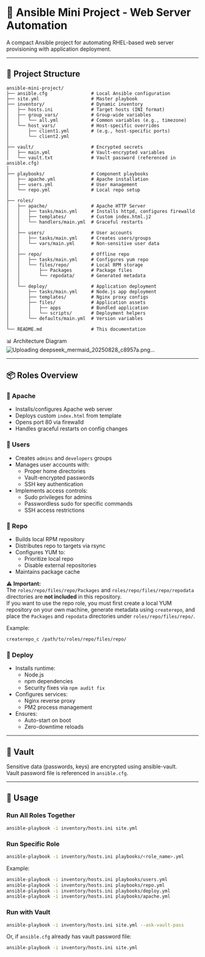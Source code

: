 # 🚀 Ansible Mini Project - Web Server Automation

A compact Ansible project for automating RHEL-based web server provisioning with application deployment.

---

## 📂 Project Structure
```text
ansible-mini-project/
├── ansible.cfg                # Local Ansible configuration
├── site.yml                   # Master playbook
├── inventory/                 # Dynamic inventory
│   ├── hosts.ini              # Target hosts (INI format)
│   ├── group_vars/            # Group-wide variables
│   │   └── all.yml            # Common variables (e.g., timezone)
│   └── host_vars/             # Host-specific overrides
│       ├── client1.yml        # (e.g., host-specific ports)
│       └── client2.yml
│
├── vault/                     # Encrypted secrets
│   ├── main.yml               # Vault-encrypted variables
│   └── vault.txt              # Vault password (referenced in ansible.cfg)
│
├── playbooks/                 # Component playbooks
│   ├── apache.yml             # Apache installation
│   ├── users.yml              # User management
│   └── repo.yml               # Local repo setup
│
├── roles/
│   ├── apache/                # Apache HTTP Server
│   │   ├── tasks/main.yml     # Installs httpd, configures firewalld
│   │   ├── templates/         # Custom index.html.j2
│   │   └── handlers/main.yml  # Graceful restarts
│   │
│   ├── users/                 # User accounts
│   │   ├── tasks/main.yml     # Creates users/groups
│   │   └── vars/main.yml      # Non-sensitive user data
│   │
│   ├── repo/                  # Offline repo
│   │   ├── tasks/main.yml     # Configures yum repo
│   │   └── files/repo/        # Local RPM storage
│   │       ├── Packages       # Package files
│   │       └── repodata/      # Generated metadata
│   │
│   └── deploy/                # Application deployment
│       ├── tasks/main.yml     # Node.js app deployment
│       ├── templates/         # Nginx proxy configs
│       ├── files/             # Application assets
│       │   ├── apps           # Bundled application
│       │   └── scripts/       # Deployment helpers
│       └── defaults/main.yml  # Version variables
│
└── README.md                  # This documentation
```
📊 Architecture Diagram
![Uploading deepseek_mermaid_20250828_c8957a.png…]()

---

## 📦 Roles Overview

### 🔹 Apache
- Installs/configures Apache web server  
- Deploys custom `index.html` from template  
- Opens port 80 via firewalld  
- Handles graceful restarts on config changes  

### 🔹 Users
- Creates `admins` and `developers` groups  
- Manages user accounts with:  
  - Proper home directories  
  - Vault-encrypted passwords  
  - SSH key authentication  
- Implements access controls:  
  - Sudo privileges for admins  
  - Passwordless sudo for specific commands  
  - SSH access restrictions  

### 🔹 Repo
- Builds local RPM repository  
- Distributes repo to targets via rsync  
- Configures YUM to:  
  - Prioritize local repo  
  - Disable external repositories  
- Maintains package cache  

⚠ **Important:**  
The `roles/repo/files/repo/Packages` and `roles/repo/files/repo/repodata` directories are **not included** in this repository.  
If you want to use the repo role, you must first create a local YUM repository on your own machine, generate metadata using `createrepo`, and place the `Packages` and `repodata` directories under `roles/repo/files/repo/`.

Example:
```bash
createrepo_c /path/to/roles/repo/files/repo/
```

### 🔹 Deploy
- Installs runtime:  
  - Node.js  
  - npm dependencies  
  - Security fixes via `npm audit fix`  
- Configures services:  
  - Nginx reverse proxy  
  - PM2 process management  
- Ensures:  
  - Auto-start on boot  
  - Zero-downtime reloads  

---

## 🔐 Vault
Sensitive data (passwords, keys) are encrypted using ansible-vault.  
Vault password file is referenced in `ansible.cfg`.

---

## 🚀 Usage

### Run All Roles Together
```bash
ansible-playbook -i inventory/hosts.ini site.yml
```

### Run Specific Role
```bash
ansible-playbook -i inventory/hosts.ini playbooks/<role_name>.yml
```
Example:
```bash
ansible-playbook -i inventory/hosts.ini playbooks/users.yml
ansible-playbook -i inventory/hosts.ini playbooks/repo.yml
ansible-playbook -i inventory/hosts.ini playbooks/deploy.yml
ansible-playbook -i inventory/hosts.ini playbooks/apache.yml
```

### Run with Vault
```bash
ansible-playbook -i inventory/hosts.ini site.yml --ask-vault-pass
```
Or, if `ansible.cfg` already has vault password file:
```bash
ansible-playbook -i inventory/hosts.ini site.yml
```
